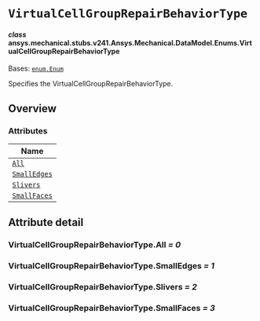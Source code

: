 # `VirtualCellGroupRepairBehaviorType`

<a id="ansys.mechanical.stubs.v241.Ansys.Mechanical.DataModel.Enums.VirtualCellGroupRepairBehaviorType"></a>

#### *class* ansys.mechanical.stubs.v241.Ansys.Mechanical.DataModel.Enums.VirtualCellGroupRepairBehaviorType

Bases: [`enum.Enum`](https://docs.python.org/3/library/enum.html#enum.Enum)

Specifies the VirtualCellGroupRepairBehaviorType.

<!-- !! processed by numpydoc !! -->

<a id="overview"></a>

## Overview

### Attributes

| Name |
| ---------------------------------------------------------------- |
| [`All`](#VirtualCellGroupRepairBehaviorType.All) |
| [`SmallEdges`](#VirtualCellGroupRepairBehaviorType.SmallEdges) |
| [`Slivers`](#VirtualCellGroupRepairBehaviorType.Slivers) |
| [`SmallFaces`](#VirtualCellGroupRepairBehaviorType.SmallFaces) |

<a id="attribute-detail"></a>

## Attribute detail

<a id="VirtualCellGroupRepairBehaviorType.All"></a>

### VirtualCellGroupRepairBehaviorType.All *= 0*

<a id="VirtualCellGroupRepairBehaviorType.SmallEdges"></a>

### VirtualCellGroupRepairBehaviorType.SmallEdges *= 1*

<a id="VirtualCellGroupRepairBehaviorType.Slivers"></a>

### VirtualCellGroupRepairBehaviorType.Slivers *= 2*

<a id="VirtualCellGroupRepairBehaviorType.SmallFaces"></a>

### VirtualCellGroupRepairBehaviorType.SmallFaces *= 3*


